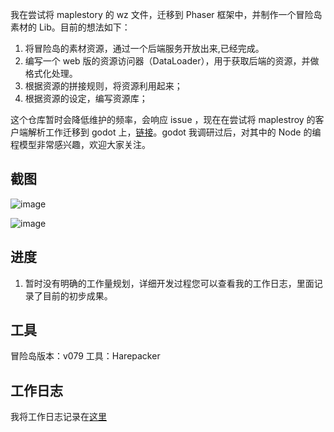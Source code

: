 
我在尝试将 maplestory 的 wz 文件，迁移到 Phaser 框架中，并制作一个冒险岛素材的 Lib。目前的想法如下：

1. 将冒险岛的素材资源，通过一个后端服务开放出来,已经完成。
2. 编写一个 web 版的资源访问器（DataLoader），用于获取后端的资源，并做格式化处理。
3. 根据资源的拼接规则，将资源利用起来；
4. 根据资源的设定，编写资源库；

这个仓库暂时会降低维护的频率，会响应 issue ，现在在尝试将 maplestroy 的客户端解析工作迁移到 godot 上，[链接](https://github.com/DevenWen/maplestory_in_godot)。godot 我调研过后，对其中的 Node 的编程模型非常感兴趣，欢迎大家关注。

## 截图

![image](https://user-images.githubusercontent.com/11524318/174450492-188bd592-f96c-4718-a8a8-7dfe2389c72d.png)


![image](https://user-images.githubusercontent.com/11524318/159130137-c0afdca4-2871-4060-9244-de783b693814.png)


## 进度
1. 暂时没有明确的工作量规划，详细开发过程您可以查看我的工作日志，里面记录了目前的初步成果。

## 工具

冒险岛版本：v079
工具：Harepacker

## 工作日志

我将工作日志记录在[这里](./CHANGELOG.md)


